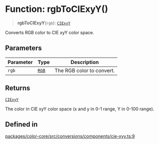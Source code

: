 # Function: rgbToCIExyY()

> **rgbToCIExyY**(`rgb`): [`CIExyY`](../type-aliases/CIExyY.md)

Converts RGB color to CIE xyY color space.

## Parameters

| Parameter | Type | Description |
| ------ | ------ | ------ |
| `rgb` | [`RGB`](../type-aliases/RGB.md) | The RGB color to convert. |

## Returns

[`CIExyY`](../type-aliases/CIExyY.md)

The color in CIE xyY color space (x and y in 0-1 range, Y in 0-100 range).

## Defined in

[packages/color-core/src/conversions/components/cie-xyy.ts:9](https://github.com/iamlite/color-core-mono-test/blob/d94d70fcd3b8bc32b54a8388048088ead1ff133f/packages/color-core/src/conversions/components/cie-xyy.ts#L9)
